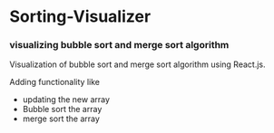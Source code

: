 # Sorting-Visualizer
<h3>visualizing bubble sort and merge sort algorithm</h3>
Visualization of bubble sort and merge sort algorithm using React.js.

Adding functionality like
<ul>
<li>updating the new array
<li>Bubble sort the array
<li>merge sort the array
</ul>
